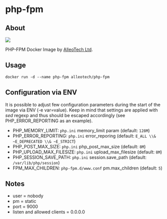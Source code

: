 # php-fpm

## About

![](https://img.shields.io/github/license/alleotech/docker-php-fpm)

PHP-FPM Docker Image by [AlleoTech Ltd](https://alleo.tech).

## Usage

```
docker run -d --name php-fpm alleotech/php-fpm
```

## Configuration via ENV

It is possible to adjust few configuration parameters during
the start of the image via ENV (-e var=value). Keep in mind 
that settings are applied with *sed* regexp and thus should be 
escaped accordingly (see PHP_ERROR_REPORTING as an example).

* PHP_MEMORY_LIMIT: `php.ini` memory_limit param (default: `128M`)
* PHP_ERROR_REPORTING: `php.ini` error_reporing (default: `E_ALL \\& ~E_DEPRECATED \\& ~E_STRICT`)
* PHP_POST_MAX_SIZE: `php.ini` php_post_max_size (default: `8M`)
* PHP_UPLOAD_MAX_FILESIZE: `php.ini` upload_max_filesize (default: `8M`)
* PHP_SESSION_SAVE_PATH: `php.ini` session.save_path (default: `/var/lib/php/session`)
* FPM_MAX_CHILDREN: `php-fpm.d/www.conf` pm.max_children (default: `5`)

## Notes

* user = nobody
* pm = static
* port = 9000
* listen and allowed clients = 0.0.0.0
